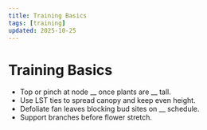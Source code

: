 ```yaml
---
title: Training Basics
tags: [training]
updated: 2025-10-25
---
```

# Training Basics

- Top or pinch at node __ once plants are __ tall.  
- Use LST ties to spread canopy and keep even height.  
- Defoliate fan leaves blocking bud sites on __ schedule.  
- Support branches before flower stretch.
